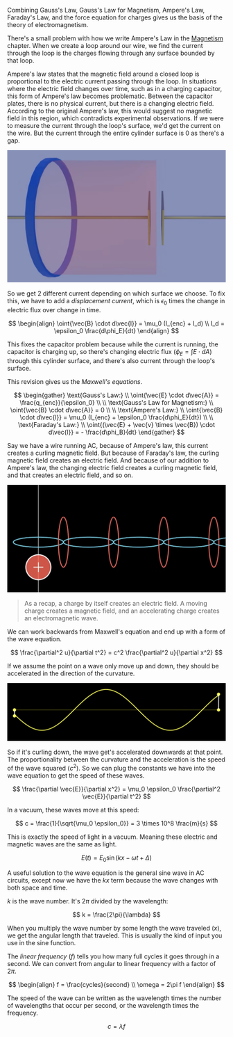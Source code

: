 Combining Gauss's Law, Gauss's Law for Magnetism, Ampere's Law, Faraday's Law, and the force equation for charges gives us the basis of the theory of electromagnetism.

There's a small problem with how we write Ampere's Law in the [Magnetism](../Magnetism/) chapter. When we create a loop around our wire, we find the current through the loop is the charges flowing through any surface bounded by that loop.

Ampere's law states that the magnetic field around a closed loop is proportional to the electric current passing through the loop. In situations where the electric field changes over time, such as in a charging capacitor, this form of Ampere's law becomes problematic. Between the capacitor plates, there is no physical current, but there is a changing electric field. According to the original Ampere's law, this would suggest no magnetic field in this region, which contradicts experimental observations. If we were to measure the current through the loop's surface, we'd get the current on the wire. But the current through the entire cylinder surface is 0 as there's a gap.

![](../Assets/capacitor-loop-surface.png)

So we get 2 different current depending on which surface we choose. To fix this, we have to add a *displacement current*, which is $\epsilon_0$ times the change in electric flux over change in time.

$$
\begin{align}
\oint{\vec{B} \cdot d\vec{l}} = \mu_0 (I_{enc} + I_d)
\\
I_d = \epsilon_0 \frac{d\phi_E}{dt}
\end{align}
$$

This fixes the capacitor problem because while the current is running, the capacitor is charging up, so there's changing electric flux ($\phi_E = \int{E \cdot dA}$) through this cylinder surface, and there's also current through the loop's surface.

This revision gives us the *Maxwell's equations*.

$$
\begin{gather}
\text{Gauss's Law:} 
\\
\oint{\vec{E} \cdot d\vec{A}} = \frac{q_{enc}}{\epsilon_0}
\\
\\
\text{Gauss's Law for Magnetism:} 
\\
\oint{\vec{B} \cdot d\vec{A}} = 0
\\
\\
\text{Ampere's Law:} 
\\
\oint{\vec{B} \cdot d\vec{l}} = \mu_0 (I_{enc} + \epsilon_0 \frac{d\phi_E}{dt})
\\
\\
\text{Faraday's Law:} 
\\
\oint{(\vec{E} + \vec{v} \times \vec{B}) \cdot d\vec{l}} = - \frac{d\phi_B}{dt}
\end{gather}
$$

Say we have a wire running AC, because of Ampere's law, this current creates a curling magnetic field. But because of Faraday's law, the curling magnetic field creates an electric field. And because of our addition to Ampere's law, the changing electric field creates a curling magnetic field, and that creates an electric field, and so on.

![](../Assets/ac-ampere-law-loop.png)

> As a recap, a charge by itself creates an electric field. A moving charge creates a magnetic field, and an accelerating charge creates an electromagnetic wave.

We can work backwards from Maxwell's equation and end up with a form of the wave equation.

$$
\frac{\partial^2 u}{\partial t^2} = c^2 \frac{\partial^2 u}{\partial x^2}
$$

If we assume the point on a wave only move up and down, they should be accelerated in the direction of the curvature.

![](../Assets/wave-function-waves.png)

So if it's curling down, the wave get's accelerated downwards at that point. The proportionality between the curvature and the acceleration is the speed of the wave squared ($c^2$). So we can plug the constants we have into the wave equation to get the speed of these waves.

$$
\frac{\partial \vec{E}}{\partial x^2} = \mu_0 \epsilon_0 \frac{\partial^2 \vec{E}}{\partial t^2}
$$

In a vacuum, these waves move at this speed:

$$
c = \frac{1}{\sqrt{\mu_0 \epsilon_0}} = 3 \times 10^8 \frac{m}{s}
$$

This is exactly the speed of light in a vacuum. Meaning these electric and magnetic waves are the same as light.

$$
E(t) = E_0 \sin(kx - \omega t + \Delta)
$$

A useful solution to the wave equation is the general sine wave in AC circuits, except now we have the $k x$ term because the wave changes with both space and time. 

$k$ is the wave number. It's $2\pi$ divided by the wavelength: 

$$
k = \frac{2\pi}{\lambda}
$$

When you multiply the wave number by some length the wave traveled ($x$), we get the angular length that traveled. This is usually the kind of input you use in the sine function.

The *linear frequency* ($f$) tells you how many full cycles it goes through in a second. We can convert from angular to linear frequency with a factor of $2\pi$.

$$
\begin{align}
f = \frac{cycles}{second}
\\
\omega = 2\pi f
\end{align}
$$

The speed of the wave can be written as the wavelength times the number of wavelengths that occur per second, or the wavelength times the frequency.

$$
c = \lambda f
$$